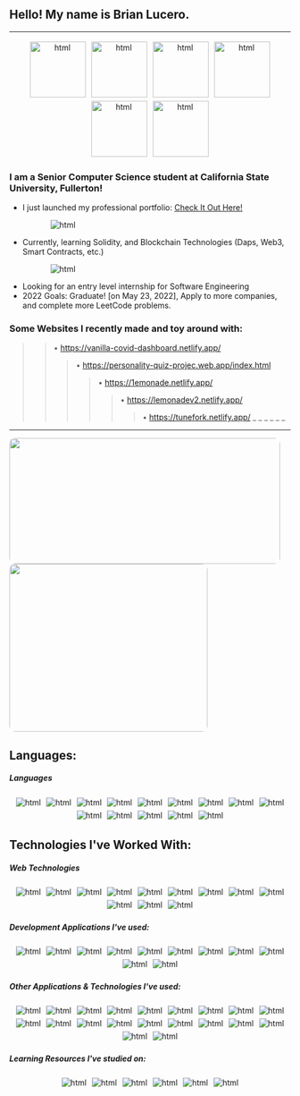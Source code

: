 ## Hello! My name is Brian Lucero.
------
<section id="gifs">
    <div align="center" class="inner">
        <span>
            <img src="https://i.pinimg.com/originals/09/c6/29/09c62903beeba336dc9da76eb5c9a107.gif" height=100px alt="html" style="vertical-align:top;margin:3px">
            <img src="https://i.pinimg.com/originals/94/24/c4/9424c4c89a3a37536d05df7cf7d48e25.gif" height=100px alt="html" style="vertical-align:top;margin:3px">
            <img src="https://i.pinimg.com/originals/08/07/18/080718c3c5f3a56249a2ee3a825221bd.gif" height=100px alt="html" style="vertical-align:top;margin:3px">
            <img src="https://i.pinimg.com/originals/32/44/01/324401aa18cc80c55f338dcd4674cb80.gif" height=100px alt="html" style="vertical-align:top;margin:3px">
            <!-- <img src="https://i.pinimg.com/originals/84/da/da/84dada0a5dcfd790700df3dd87897aef.gif" height=100px alt="html" style="vertical-align:top;margin:3px"> -->
            <img src="https://i.pinimg.com/originals/35/f5/91/35f5911b6761ecd292e0ee9b8596b69f.gif" height=100px alt="html" style="vertical-align:top;margin:3px">
            <img src="https://i.pinimg.com/originals/53/ad/92/53ad929213f59c7392bf92605868021f.gif" height=100px alt="html" style="vertical-align:top;margin:3px">
        </span>
    </div>
</section>
 
### I am a Senior Computer Science student at California State University, Fullerton!

- I just launched my professional portfolio: [Check It Out Here!](https://13rianlucero.github.io/)
  <p align="left"><img src="https://img.shields.io/badge/Brian%20Lucero-HOME-blue?style=for-the-badge&logo=aboutdotme&logoWidth=20"  alt="html" style="vertical-align:top; margin-left:50px">
   </p>
- Currently, learning Solidity, and Blockchain Technologies (Daps, Web3, Smart Contracts, etc.)
  <p align="left"><img src="https://img.shields.io/badge/Solidity-%23363636.svg?style=for-the-badge&logo=solidity&logoColor=white" alt="html" style="vertical-align:top; margin-left:50px">
    </p>
- Looking for an entry level internship for Software Engineering
- 2022 Goals: Graduate! [on May 23, 2022], Apply to more companies, and complete more LeetCode problems.

### Some Websites I recently made and toy around with:
>
>>
>> • https://vanilla-covid-dashboard.netlify.app/
>>
>>> • https://personality-quiz-projec.web.app/index.html
>>> 
>>>> • https://1emonade.netlify.app/
>>>> 
>>>>> • https://lemonadev2.netlify.app/
>>>>>   
>>>>>> • https://tunefork.netlify.app/
>>>>>> _
>>>>> _
>>>> _
>>> _
>> _
> _
>
-----

<p align="left">
    <img width="485" height="225" src="https://github-readme-stats.vercel.app/api?username=13rianlucero&show_icons=true&theme=highcontrast&include_all_commits=true&hide=stars&count_private=true" style="border-radius:10px;">
    <img width="355" height="300" src="https://github-readme-stats.vercel.app/api/top-langs/?username=13rianlucero&count_private=true&theme=highcontrast&langs_count=7&hide=TypeScript,SCSS,Dockerfile&exclude_repo=CrabAgePrediction,ottergram-hw2,ottergram,projects,coffee-run,13rianlucero.github.io,SWIFT-ONLY,Light,UDP-Pinger" style="border-radius:10px;">
    <!-- <img width="355" height="225" src="https://github-readme-stats.vercel.app/api?username=13rianlucero&count_private=true" style="border-radius:10px;"> -->
</p>

## Languages:
##### Languages
<p align="center">
    <img src="https://img.shields.io/badge/c++-%2300599C.svg?style=for-the-badge&logo=c%2B%2B&logoColor=white" 
    alt="html" style="vertical-align:top; margin:3px">
    <img src="https://img.shields.io/badge/c-%2300599C.svg?style=for-the-badge&logo=c&logoColor=white)"  alt="html" style="vertical-align:top; margin:3px">
    <img src="https://img.shields.io/badge/swift-F54A2A?style=for-the-badge&logo=swift&logoColor=white"  alt="html" style="vertical-align:top; margin:3px">
    <img src="https://img.shields.io/badge/SQL-00000F?style=for-the-badge&logo=mysql&logoColor=white"  alt="html" style="vertical-align:top; margin:3px">
    <img src="https://img.shields.io/badge/python-3670A0?style=for-the-badge&logo=python&logoColor=ffdd54"  alt="html" style="vertical-align:top; margin:3px">
    <img src="https://img.shields.io/badge/r-%23276DC3.svg?style=for-the-badge&logo=r&logoColor=white"  alt="html" style="vertical-align:top; margin:3px">
    <img src="https://img.shields.io/badge/html5-%23E34F26.svg?style=for-the-badge&logo=html5&logoColor=white"  alt="html" style="vertical-align:top; margin:3px">
    <img src="https://img.shields.io/badge/javascript-%23323330.svg?style=for-the-badge&logo=javascript&logoColor=%23F7DF1E"  alt="html" style="vertical-align:top; margin:3px">
    <img src="https://img.shields.io/badge/css3-%231572B6.svg?style=for-the-badge&logo=css3&logoColor=white"  alt="html" style="vertical-align:top; margin:3px">
    <img src="https://img.shields.io/badge/SASS-hotpink.svg?style=for-the-badge&logo=SASS&logoColor=white"  alt="html" style="vertical-align:top; margin:3px">
    <img src="https://img.shields.io/badge/typescript-%23007ACC.svg?style=for-the-badge&logo=typescript&logoColor=white"  alt="html" style="vertical-align:top; margin:3px">
    <img src="https://img.shields.io/badge/markdown-%23000000.svg?style=for-the-badge&logo=markdown&logoColor=white"  alt="html" style="vertical-align:top; margin:3px">
    <img src="https://img.shields.io/badge/x86-Assembly-00000F?style=for-the-badge&logo=intel&logoColor=whit"  alt="html" style="vertical-align:top; margin:3px">
    <img src="https://img.shields.io/badge/shell_script-%23121011.svg?style=for-the-badge&logo=gnu-bash&logoColor=white"  alt="html" style="vertical-align:top; margin:3px">
</p>

## Technologies I've Worked With:
##### Web Technologies
<p align="center">   
    <img src="https://img.shields.io/badge/Gatsby-663399?style=for-the-badge&logo=gatsby&logoColor=white"  alt="html" style="vertical-align:top; margin:3px">
    <img src="https://img.shields.io/badge/React-20232A?style=for-the-badge&logo=react&logoColor=61DAFB"  alt="html" style="vertical-align:top; margin:3px">
    <img src="https://img.shields.io/badge/Bootstrap-563D7C?style=for-the-badge&logo=bootstrap&logoColor=white"  alt="html" style="vertical-align:top; margin:3px">
    <img src="https://img.shields.io/badge/jQuery-0769AD?style=for-the-badge&logo=jquery&logoColor=white"  alt="html" style="vertical-align:top; margin:3px">
    <img src="https://img.shields.io/badge/Flutter-02569B?style=for-the-badge&logo=flutter&logoColor=white"  alt="html" style="vertical-align:top; margin:3px">
    <img src="https://img.shields.io/badge/bootstrap-%23563D7C.svg?style=for-the-badge&logo=bootstrap&logoColor=white"  alt="html" style="vertical-align:top; margin:3px">
    <img src="https://img.shields.io/badge/NPM-%23000000.svg?style=for-the-badge&logo=npm&logoColor=white"  alt="html" style="vertical-align:top; margin:3px">
    <img src="https://img.shields.io/badge/node.js-6DA55F?style=for-the-badge&logo=node.js&logoColor=white"  alt="html" style="vertical-align:top; margin:3px">
    <img src="https://img.shields.io/badge/p5.js-ED225D?style=for-the-badge&logo=p5.js&logoColor=FFFFFF"  alt="html" style="vertical-align:top; margin:3px">
    <img src="https://img.shields.io/badge/yarn-%232C8EBB.svg?style=for-the-badge&logo=yarn&logoColor=white"  alt="html" style="vertical-align:top; margin:3px">
    <img src="https://img.shields.io/badge/firebase-%23039BE5.svg?style=for-the-badge&logo=firebase"  alt="html" style="vertical-align:top; margin:3px">
    <img src="https://img.shields.io/badge/p5.js-ED225D?style=for-the-badge&logo=p5.js&logoColor=FFFFFF"  alt="html" style="vertical-align:top; margin:3px">
</p>

##### Development Applications I've used:
<p align="center">
    <img src="https://img.shields.io/badge/Visual%20Studio%20Code-0078d7.svg?style=for-the-badge&logo=visual-studio-code&logoColor=white"  alt="html" style="vertical-align:top; margin:3px">
    <img src="https://img.shields.io/badge/Visual%20Studio-5C2D91.svg?style=for-the-badge&logo=visual-studio&logoColor=white"  alt="html" style="vertical-align:top; margin:3px">
    <img src="https://img.shields.io/badge/Xcode-007ACC?style=for-the-badge&logo=Xcode&logoColor=white"  alt="html" style="vertical-align:top; margin:3px">
    <img src="https://img.shields.io/badge/MySQL-00000F?style=for-the-badge&logo=mysql&logoColor=white"  alt="html" style="vertical-align:top; margin:3px">
    <img src="https://img.shields.io/badge/pycharm-143?style=for-the-badge&logo=pycharm&logoColor=black&color=black&labelColor=green"  alt="html" style="vertical-align:top; margin:3px">
    <img src="https://img.shields.io/badge/GitHub-100000?style=for-the-badge&logo=github&logoColor=white"  alt="html" style="vertical-align:top; margin:3px">
      <img src="https://img.shields.io/badge/Replit-DD1200?style=for-the-badge&logo=Replit&logoColor=white"  alt="html" style="vertical-align:top; margin:3px">
    <img src="https://img.shields.io/badge/Netlify-00C7B7?style=for-the-badge&logo=netlify&logoColor=white"  alt="html" style="vertical-align:top; margin:3px">
    <img src="https://img.shields.io/badge/adobe-%23FF0000.svg?style=for-the-badge&logo=adobe&logoColor=white"  alt="html" style="vertical-align:top; margin:3px">
    <img src="https://img.shields.io/badge/Adobe%20Creative%20Cloud-DA1F26.svg?style=for-the-badge&logo=Adobe%20Creative%20Cloud&logoColor=white"  alt="html" style="vertical-align:top; margin:3px">
    <img src="https://www.mathworks.com/matlabcentral/images/matlab-file-exchange.svg"  alt="html" style="vertical-align:top; margin:3px">
</p>

##### Other Applications & Technologies I've used:
<p align="center">
    <img src="https://img.shields.io/badge/YouTube-FF0000?style=for-the-badge&logo=youtube&logoColor=white"  alt="html" style="vertical-align:top; margin:3px">
    <img src="https://img.shields.io/badge/Twitch-9146FF?style=for-the-badge&logo=twitch&logoColor=white"  alt="html" style="vertical-align:top; margin:3px">
    <img src="https://img.shields.io/badge/Discord-7289DA?style=for-the-badge&logo=discord&logoColor=white" alt="html" style="vertical-align:top; margin:3px">
    <img src="https://img.shields.io/badge/PSN-%230070D1.svg?style=for-the-badge&logo=Playstation&logoColor=white"  alt="html" style="vertical-align:top; margin:3px">
    <img src="https://img.shields.io/badge/Playstation%204-003791?style=for-the-badge&logo=playstation-4&logoColor=white"  alt="html" style="vertical-align:top; margin:3px">
    <img src="https://img.shields.io/badge/Safari-000000?style=for-the-badge&logo=Safari&logoColor=white"  alt="html" style="vertical-align:top; margin:3px">
    <img src="https://img.shields.io/badge/Google%20Chrome-4285F4?style=for-the-badge&logo=GoogleChrome&logoColor=white"  alt="html" style="vertical-align:top; margin:3px">
    <img src="https://img.shields.io/badge/Firefox-FF7139?style=for-the-badge&logo=Firefox-Browser&logoColor=white"  alt="html" style="vertical-align:top; margin:3px">
    <img src="https://img.shields.io/badge/Edge-0078D7?style=for-the-badge&logo=Microsoft-edge&logoColor=white"  alt="html" style="vertical-align:top; margin:3px">
    <img src="https://img.shields.io/badge/Dropbox-%233B4D98.svg?style=for-the-badge&logo=Dropbox&logoColor=white"  alt="html" style="vertical-align:top; margin:3px">
    <img src="https://img.shields.io/badge/Google%20Drive-4285F4?style=for-the-badge&logo=googledrive&logoColor=white"  alt="html" style="vertical-align:top; margin:3px">
    <img src="https://img.shields.io/badge/PSN-%230070D1.svg?style=for-the-badge&logo=Playstation&logoColor=white"  alt="html" style="vertical-align:top; margin:3px">
    <img src="https://img.shields.io/badge/Playstation%204-003791?style=for-the-badge&logo=playstation-4&logoColor=white"  alt="html" style="vertical-align:top; margin:3px">
    <img src="https://img.shields.io/badge/nVIDIA-%2376B900.svg?style=for-the-badge&logo=nVIDIA&logoColor=white"  alt="html" style="vertical-align:top; margin:3px">
    <img src="https://img.shields.io/badge/ea-%23000000.svg?style=for-the-badge&logo=ea&logoColor=white"  alt="html" style="vertical-align:top; margin:3px">
    <img src="https://img.shields.io/badge/PlayStation-003791?style=for-the-badge&logo=playstation&logoColor=white"  alt="html" style="vertical-align:top; margin:3px">
    <img src="https://img.shields.io/badge/Steam-000000?style=for-the-badge&logo=steam&logoColor=white"  alt="html" style="vertical-align:top; margin:3px">
    <img src="https://img.shields.io/badge/SoundCloud-FF3300?style=for-the-badge&logo=soundcloud&logoColor=white"  alt="html" style="vertical-align:top; margin:3px">
    <img src="https://img.shields.io/badge/Intel-Core_i7_10th-0071C5?style=for-the-badge&logo=intel&logoColor=white"  alt="html" style="vertical-align:top; margin:3px">
    <img src="https://img.shields.io/badge/Apple-MacBook_Pro_2020-999999?style=for-the-badge&logo=apple&logoColor=white"  alt="html" style="vertical-align:top; margin:3px">
</p>

##### Learning Resources I've studied on:
<p align="center">
    <img src="https://img.shields.io/badge/LeetCode-000000?style=for-the-badge&logo=LeetCode&logoColor=#d16c06"  alt="html" style="vertical-align:top; margin:3px">
    <img src="https://img.shields.io/badge/Kaggle-035a7d?style=for-the-badge&logo=kaggle&logoColor=white"  alt="html" style="vertical-align:top; margin:3px">
    <img src="https://img.shields.io/badge/-Stackoverflow-FE7A16?style=for-the-badge&logo=stack-overflow&logoColor=white"  alt="html" style="vertical-align:top; margin:3px">
    <img src="https://img.shields.io/badge/Coursera-%230056D2.svg?style=for-the-badge&logo=Coursera&logoColor=white"  alt="html" style="vertical-align:top; margin:3px">
    <img src="https://img.shields.io/badge/GeeksforGeeks-gray?style=for-the-badge&logo=geeksforgeeks&logoColor=35914c"  alt="html" style="vertical-align:top; margin:3px">
    <img src="https://img.shields.io/badge/Codepen-000000?style=for-the-badge&logo=codepen&logoColor=white)"  alt="html" style="vertical-align:top; margin:3px">
</p>
